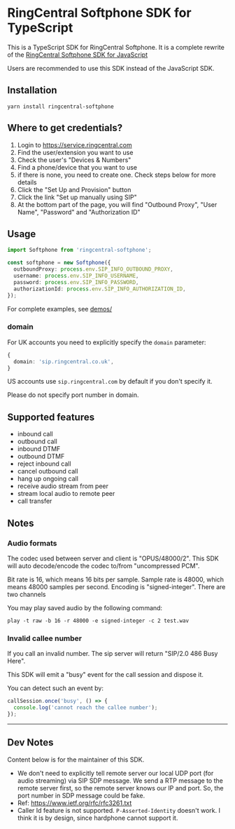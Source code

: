 # RingCentral Softphone SDK for TypeScript

This is a TypeScript SDK for RingCentral Softphone. It is a complete rewrite of the [RingCentral Softphone SDK for JavaScript](https://github.com/ringcentral/ringcentral-softphone-js)

Users are recommended to use this SDK instead of the JavaScript SDK.

## Installation

```
yarn install ringcentral-softphone
```

## Where to get credentials?

1. Login to https://service.ringcentral.com
2. Find the user/extension you want to use
3. Check the user's "Devices & Numbers"
4. Find a phone/device that you want to use
5. if there is none, you need to create one. Check steps below for more details
6. Click the "Set Up and Provision" button
7. Click the link "Set up manually using SIP"
8. At the bottom part of the page, you will find "Outbound Proxy", "User Name", "Password" and "Authorization ID"

## Usage

```ts
import Softphone from 'ringcentral-softphone';

const softphone = new Softphone({
  outboundProxy: process.env.SIP_INFO_OUTBOUND_PROXY,
  username: process.env.SIP_INFO_USERNAME,
  password: process.env.SIP_INFO_PASSWORD,
  authorizationId: process.env.SIP_INFO_AUTHORIZATION_ID,
});
```

For complete examples, see [demos/](demos/)

### domain

For UK accounts you need to explicitly specify the `domain` parameter:

```ts
{
  domain: 'sip.ringcentral.co.uk',
}
```

US accounts use `sip.ringcentral.com` by default if you don't specify it.

Please do not specify port number in domain.

## Supported features

- inbound call
- outbound call
- inbound DTMF
- outbound DTMF
- reject inbound call
- cancel outbound call
- hang up ongoing call
- receive audio stream from peer
- stream local audio to remote peer
- call transfer

## Notes

### Audio formats

The codec used between server and client is "OPUS/48000/2".
This SDK will auto decode/encode the codec to/from "uncompressed PCM".

Bit rate is 16, which means 16 bits per sample.
Sample rate is 48000, which means 48000 samples per second.
Encoding is "signed-integer".
There are two channels

You may play saved audio by the following command:

```
play -t raw -b 16 -r 48000 -e signed-integer -c 2 test.wav
```

### Invalid callee number

If you call an invalid number. The sip server will return "SIP/2.0 486 Busy Here".

This SDK will emit a "busy" event for the call session and dispose it.

You can detect such an event by:

```ts
callSession.once('busy', () => {
  console.log('cannot reach the callee number');
});
```

---

## Dev Notes

Content below is for the maintainer of this SDK.

- We don't need to explicitly tell remote server our local UDP port (for audio streaming) via SIP SDP message. We send a RTP message to the remote server first, so the remote server knows our IP and port. So, the port number in SDP message could be fake.
- Ref: https://www.ietf.org/rfc/rfc3261.txt
- Caller Id feature is not supported. `P-Asserted-Identity` doesn't work. I think it is by design, since hardphone cannot support it.
